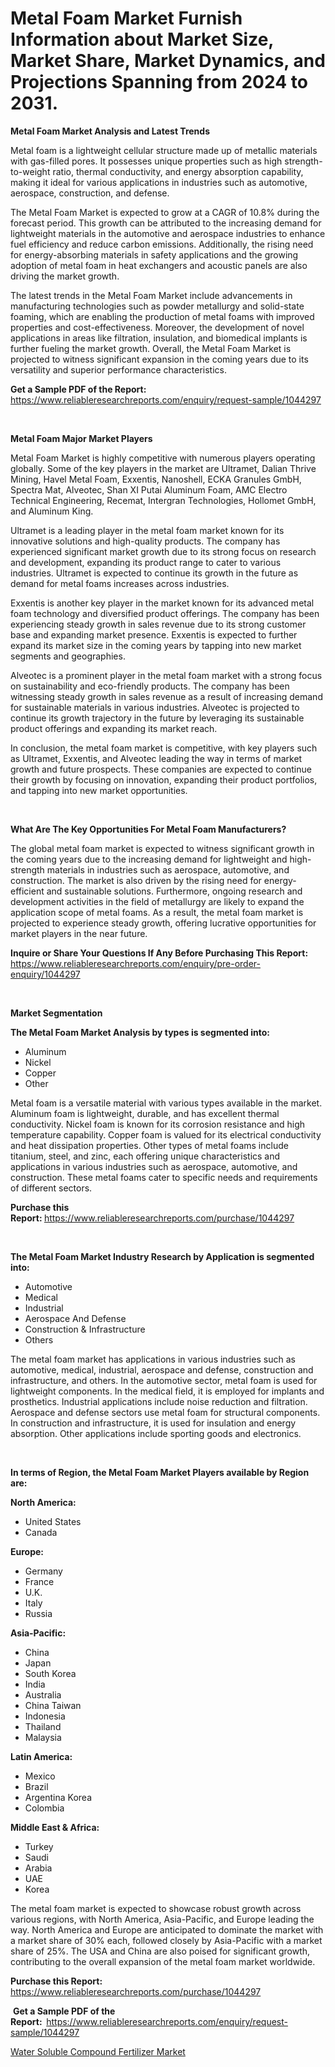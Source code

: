 <p><h1>Metal Foam Market Furnish Information about Market Size, Market Share, Market Dynamics, and Projections Spanning from 2024 to 2031.</h1></p><p><strong>Metal Foam Market Analysis and Latest Trends</strong></p>
<p><p>Metal foam is a lightweight cellular structure made up of metallic materials with gas-filled pores. It possesses unique properties such as high strength-to-weight ratio, thermal conductivity, and energy absorption capability, making it ideal for various applications in industries such as automotive, aerospace, construction, and defense.</p><p>The Metal Foam Market is expected to grow at a CAGR of 10.8% during the forecast period. This growth can be attributed to the increasing demand for lightweight materials in the automotive and aerospace industries to enhance fuel efficiency and reduce carbon emissions. Additionally, the rising need for energy-absorbing materials in safety applications and the growing adoption of metal foam in heat exchangers and acoustic panels are also driving the market growth.</p><p>The latest trends in the Metal Foam Market include advancements in manufacturing technologies such as powder metallurgy and solid-state foaming, which are enabling the production of metal foams with improved properties and cost-effectiveness. Moreover, the development of novel applications in areas like filtration, insulation, and biomedical implants is further fueling the market growth. Overall, the Metal Foam Market is projected to witness significant expansion in the coming years due to its versatility and superior performance characteristics.</p></p>
<p><strong>Get a Sample PDF of the Report:&nbsp;</strong> <a href="https://www.reliableresearchreports.com/enquiry/request-sample/1044297">https://www.reliableresearchreports.com/enquiry/request-sample/1044297</a></p>
<p>&nbsp;</p>
<p><strong>Metal Foam Major Market Players</strong></p>
<p><p>Metal Foam Market is highly competitive with numerous players operating globally. Some of the key players in the market are Ultramet, Dalian Thrive Mining, Havel Metal Foam, Exxentis, Nanoshell, ECKA Granules GmbH, Spectra Mat, Alveotec, Shan XI Putai Aluminum Foam, AMC Electro Technical Engineering, Recemat, Intergran Technologies, Hollomet GmbH, and Aluminum King.</p><p>Ultramet is a leading player in the metal foam market known for its innovative solutions and high-quality products. The company has experienced significant market growth due to its strong focus on research and development, expanding its product range to cater to various industries. Ultramet is expected to continue its growth in the future as demand for metal foams increases across industries.</p><p>Exxentis is another key player in the market known for its advanced metal foam technology and diversified product offerings. The company has been experiencing steady growth in sales revenue due to its strong customer base and expanding market presence. Exxentis is expected to further expand its market size in the coming years by tapping into new market segments and geographies.</p><p>Alveotec is a prominent player in the metal foam market with a strong focus on sustainability and eco-friendly products. The company has been witnessing steady growth in sales revenue as a result of increasing demand for sustainable materials in various industries. Alveotec is projected to continue its growth trajectory in the future by leveraging its sustainable product offerings and expanding its market reach.</p><p>In conclusion, the metal foam market is competitive, with key players such as Ultramet, Exxentis, and Alveotec leading the way in terms of market growth and future prospects. These companies are expected to continue their growth by focusing on innovation, expanding their product portfolios, and tapping into new market opportunities.</p></p>
<p>&nbsp;</p>
<p><strong>What Are The Key Opportunities For Metal Foam Manufacturers?</strong></p>
<p><p>The global metal foam market is expected to witness significant growth in the coming years due to the increasing demand for lightweight and high-strength materials in industries such as aerospace, automotive, and construction. The market is also driven by the rising need for energy-efficient and sustainable solutions. Furthermore, ongoing research and development activities in the field of metallurgy are likely to expand the application scope of metal foams. As a result, the metal foam market is projected to experience steady growth, offering lucrative opportunities for market players in the near future.</p></p>
<p><strong>Inquire or Share Your Questions If Any Before Purchasing This Report:</strong> <a href="https://www.reliableresearchreports.com/enquiry/pre-order-enquiry/1044297">https://www.reliableresearchreports.com/enquiry/pre-order-enquiry/1044297</a></p>
<p>&nbsp;</p>
<p><strong>Market Segmentation</strong></p>
<p><strong>The Metal Foam Market Analysis by types is segmented into:</strong></p>
<p><ul><li>Aluminum</li><li>Nickel</li><li>Copper</li><li>Other</li></ul></p>
<p><p>Metal foam is a versatile material with various types available in the market. Aluminum foam is lightweight, durable, and has excellent thermal conductivity. Nickel foam is known for its corrosion resistance and high temperature capability. Copper foam is valued for its electrical conductivity and heat dissipation properties. Other types of metal foams include titanium, steel, and zinc, each offering unique characteristics and applications in various industries such as aerospace, automotive, and construction. These metal foams cater to specific needs and requirements of different sectors.</p></p>
<p><strong>Purchase this Report:&nbsp;</strong><a href="https://www.reliableresearchreports.com/purchase/1044297">https://www.reliableresearchreports.com/purchase/1044297</a></p>
<p>&nbsp;</p>
<p><strong>The Metal Foam Market Industry Research by Application is segmented into:</strong></p>
<p><ul><li>Automotive</li><li>Medical</li><li>Industrial</li><li>Aerospace And Defense</li><li>Construction & Infrastructure</li><li>Others</li></ul></p>
<p><p>The metal foam market has applications in various industries such as automotive, medical, industrial, aerospace and defense, construction and infrastructure, and others. In the automotive sector, metal foam is used for lightweight components. In the medical field, it is employed for implants and prosthetics. Industrial applications include noise reduction and filtration. Aerospace and defense sectors use metal foam for structural components. In construction and infrastructure, it is used for insulation and energy absorption. Other applications include sporting goods and electronics.</p></p>
<p>&nbsp;</p>
<p><strong>In terms of Region, the Metal Foam Market Players available by Region are:</strong></p>
<p>
    <p> <strong> North America: </strong>
        <ul>
            <li>United States</li>
            <li>Canada</li>
        </ul>
        </p> 
    <p> <strong> Europe: </strong>
        <ul>
            <li>Germany</li>
            <li>France</li>
            <li>U.K.</li>
            <li>Italy</li>
            <li>Russia</li>
        </ul>
        </p> 
    <p> <strong> Asia-Pacific: </strong>
        <ul>
            <li>China</li>
            <li>Japan</li>
            <li>South Korea</li>
            <li>India</li>
            <li>Australia</li>
            <li>China Taiwan</li>
            <li>Indonesia</li>
            <li>Thailand</li>
            <li>Malaysia</li>
        </ul>
        </p> 
    <p> <strong> Latin America: </strong>
        <ul>
            <li>Mexico</li>
            <li>Brazil</li>
            <li>Argentina Korea</li>
            <li>Colombia</li>
        </ul>
        </p> 
    <p> <strong> Middle East & Africa: </strong>
        <ul>
            <li>Turkey</li>
            <li>Saudi</li>
            <li>Arabia</li>
            <li>UAE</li>
            <li>Korea</li>
        </ul>
    </p>
    </p>
<p><p>The metal foam market is expected to showcase robust growth across various regions, with North America, Asia-Pacific, and Europe leading the way. North America and Europe are anticipated to dominate the market with a market share of 30% each, followed closely by Asia-Pacific with a market share of 25%. The USA and China are also poised for significant growth, contributing to the overall expansion of the metal foam market worldwide.</p></p>
<p><strong>Purchase this Report: </strong><a href="https://www.reliableresearchreports.com/purchase/1044297">https://www.reliableresearchreports.com/purchase/1044297</a></p>
<p>&nbsp;<strong>Get a Sample PDF of the Report:&nbsp;&nbsp;</strong><a href="https://www.reliableresearchreports.com/enquiry/request-sample/1044297">https://www.reliableresearchreports.com/enquiry/request-sample/1044297</a></p>
<p><strong></strong></p>
<p><p><a href="https://gamy-alyssum-396.notion.site/Decoding-the-Water-Soluble-Compound-Fertilizer-Market-A-Deep-Dive-into-the-Latest-Market-Trends-Ma-ee2c8d5d0524456295be4e9ec7d9620e">Water Soluble Compound Fertilizer Market</a></p></p>